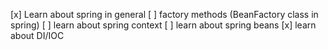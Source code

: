 
[x] Learn about spring in general
[ ] factory methods (BeanFactory class in spring)
[ ] learn about spring context
[ ] learn about spring beans
[x] learn about DI/IOC

